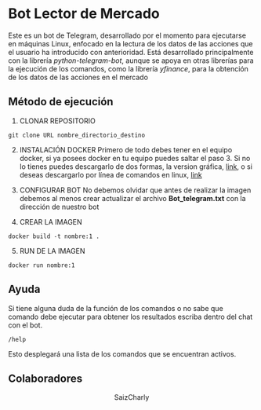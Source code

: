 # Bot Lector de Mercado
Este es un bot de Telegram, desarrollado por el momento para ejecutarse en máquinas Linux, enfocado en la lectura de los datos de las acciones que el usuario ha introducido con anterioridad.
Está desarrollado principalmente con la librería *python-telegram-bot*, aunque se apoya en otras librerías para la ejecución de los comandos, como la librería *yfinance*, para la obtención de los datos de las acciones en el mercado

## Método de ejecución
1. CLONAR REPOSITORIO
```
git clone URL nombre_directorio_destino
```
2. INSTALACIÓN DOCKER
Primero de todo debes tener en el equipo docker, si ya posees docker en tu equipo puedes saltar el paso 3.
Si no lo tienes puedes descargarlo de dos formas, la version gráfica, [link](https://www.docker.com/products/docker-desktop/), o si deseas descargarlo por línea de comandos en linux, [link](https://www.digitalocean.com/community/tutorials/how-to-install-and-use-docker-on-ubuntu-20-04-es)

3. CONFIGURAR BOT
No debemos olvidar que antes de realizar la imagen debemos al menos crear actualizar el archivo **Bot_telegram.txt** con la dirección de nuestro bot

4. CREAR LA IMAGEN
```
docker build -t nombre:1 .
```
5. RUN DE LA IMAGEN
```
docker run nombre:1
```

## Ayuda 
Si tiene alguna duda de la función de los comandos o no sabe que comando debe ejecutar para obtener los resultados escriba dentro del chat con el bot.
```
/help
```
Esto desplegará una lista de los comandos que se encuentran activos.

## Colaboradores
<p style="text-align: center;">SaizCharly</p